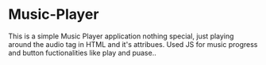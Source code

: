 # Music-Player
 This is a simple Music Player application nothing special, just playing around the audio tag in HTML  and it's  attribues.  Used JS for  music progress and button fuctionalities like play and puase.. 
